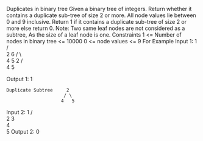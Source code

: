 Duplicates in binary tree
Given a binary tree of integers. Return whether it contains a duplicate sub-tree of size 2 or more. All node values lie between 0 and 9 inclusive. Return 1 if it contains a duplicate sub-tree of size 2 or more else return 0. Note: Two same leaf nodes are not considered as a subtree, As the size of a leaf node is one. Constraints
1 <= Number of nodes in binary tree <= 10000
0 <= node values <= 9
For Example
Input 1:
            1
          /   \
         2     6
        / \     \
       4   5     2
                / \
               4   5

Output 1:
    1

    Duplicate Subtree     2
                         / \
                        4   5

Input 2:
            1
           /  \
          2    3
           \
            4
             \
              5
Output 2:
    0
